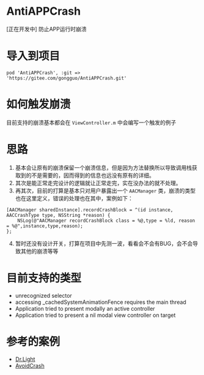 # AntiAPPCrash

[正在开发中] 防止APP运行时崩溃

# 导入到项目

`pod 'AntiAPPCrash', :git => 'https://gitee.com/gongguo/AntiAPPCrash.git'`

# 如何触发崩溃

目前支持的崩溃基本都会在 `ViewController.m` 中会编写一个触发的例子

# 思路

1. 基本会让原有的崩溃保留一个崩溃信息，但是因为方法替换所以导致调用栈获取到的不是需要的，因而得到的信息也远没有原有的详细。
2. 其次是能正常走完设计的逻辑就让正常走完，实在没办法的就不处理。
3. 再其次，目前的打算是基本只对用户暴露出一个 `AACManager` 类，崩溃的类型也在这里定义，错误的处理也在其中，案例如下：

```objc
[AACManager sharedInstance].recordCrashBlock = ^(id instance, AACCrashType type, NSString *reason) {
    NSLog(@"AACManager recordCrashBlock class = %@,type = %ld, reason = %@",instance,type,reason);
};
```

4. 暂时还没有设计开关，打算在项目中先测一波，看看会不会有BUG，会不会导致其他的崩溃等等

# 目前支持的类型

- unrecognized selector
- accessing _cachedSystemAnimationFence requires the main thread
- Application tried to present modally an active controller
- Application tried to present a nil modal view controller on target

# 参考的案例

- [Dr.Light](https://github.com/zanyfly/Dr.Light)
- [AvoidCrash](https://github.com/chenfanfang/AvoidCrash)
